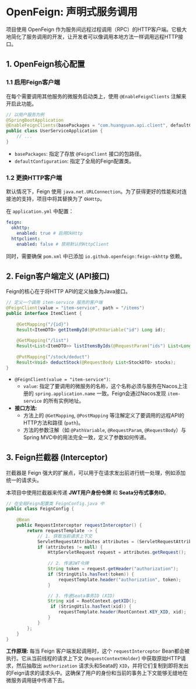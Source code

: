 # OpenFeign: 声明式服务调用

项目使用 OpenFeign 作为服务间远程过程调用（RPC）的HTTP客户端。它极大地简化了服务调用的开发，让开发者可以像调用本地方法一样调用远程HTTP接口。

## 1. OpenFeign核心配置

### 1.1 启用Feign客户端

在每个需要调用其他服务的微服务启动类上，使用 `@EnableFeignClients` 注解来开启此功能。

```java
// 以用户服务为例
@SpringBootApplication
@EnableFeignClients(basePackages = "com.huangyuan.api.client", defaultConfiguration = FeignConfig.class)
public class UserServiceApplication {
    // ...
}
```
*   `basePackages`: 指定了存放 `@FeignClient` 接口的包路径。
*   `defaultConfiguration`: 指定了全局的Feign配置类。

### 1.2 更换HTTP客户端

默认情况下，Feign 使用 `java.net.URLConnection`。为了获得更好的性能和对连接池的支持，项目中将其替换为了 `OkHttp`。

在 `application.yml` 中配置：
```yaml
feign:
  okhttp:
    enabled: true # 启用OkHttp
  httpclient:
    enabled: false # 禁用默认的HttpClient
```
同时，需要确保 `pom.xml` 中已添加 `io.github.openfeign:feign-okhttp` 依赖。

## 2. Feign客户端定义 (API接口)

Feign的核心在于将HTTP API的定义抽象为Java接口。

```java
// 定义一个调用 item-service 服务的客户端
@FeignClient(value = "item-service", path = "/items")
public interface ItemClient {
    
    @GetMapping("/{id}")
    Result<ItemDTO> getItemById(@PathVariable("id") Long id);
    
    @GetMapping("/list")
    Result<List<ItemDTO>> listItemsByIds(@RequestParam("ids") List<Long> ids);
    
    @PutMapping("/stock/deduct")
    Result<Void> deductStock(@RequestBody List<StockDTO> stocks);
}
```
*   `@FeignClient(value = "item-service")`:
    *   `value`: 指定了要调用的微服务的名称，这个名称必须与服务在Nacos上注册的 `spring.application.name` 一致。Feign会通过Nacos发现 `item-service` 的所有实例地址。
*   **接口方法:**
    *   方法上的 `@GetMapping`, `@PostMapping` 等注解定义了要调用的远程API的HTTP方法和路径 (`path`)。
    *   方法的参数注解（如 `@PathVariable`, `@RequestParam`, `@RequestBody`）与Spring MVC中的用法完全一致，定义了参数如何传递。

## 3. Feign拦截器 (Interceptor)

拦截器是 Feign 强大的扩展点，可以用于在请求发出前进行统一处理，例如添加统一的请求头。

本项目中使用拦截器来传递 **JWT用户身份令牌** 和 **Seata分布式事务ID**。

```java
// 在全局Feign配置类 FeignConfig.java 中
public class FeignConfig {
    
    @Bean
    public RequestInterceptor requestInterceptor() {
        return requestTemplate -> {
            // 1. 获取当前请求上下文
            ServletRequestAttributes attributes = (ServletRequestAttributes) RequestContextHolder.getRequestAttributes();
            if (attributes != null) {
                HttpServletRequest request = attributes.getRequest();
                
                // 2. 传递JWT令牌
                String token = request.getHeader("authorization");
                if (StringUtils.hasText(token)) {
                    requestTemplate.header("authorization", token);
                }

                // 3. 传递Seata事务ID (XID)
                String xid = RootContext.getXID();
                 if (StringUtils.hasText(xid)) {
                    requestTemplate.header(RootContext.KEY_XID, xid);
                }
            }
        };
    }
}
```
**工作原理:**
每当 Feign 客户端发起调用时，这个 `requestInterceptor` Bean都会被执行。它从当前线程的请求上下文 (`RequestContextHolder`) 中获取原始HTTP请求，然后抽取出 `authorization` 请求头和Seata的 `XID`，并将它们复制到即将发出的Feign请求的请求头中。这确保了用户的身份和当前的事务上下文能够无缝地在微服务调用链中传递下去。 